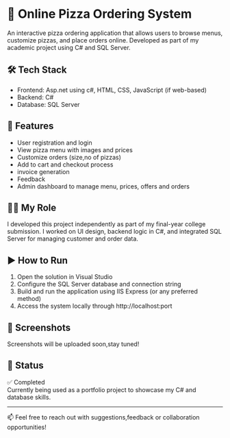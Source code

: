 # 🍕 Online Pizza Ordering System

An interactive pizza ordering application that allows users to browse menus, customize pizzas, and place orders online. Developed as part of my academic project using C# and SQL Server.

## 🛠️ Tech Stack
- Frontend: Asp.net using c#, HTML, CSS, JavaScript (if web-based)
- Backend: C#
- Database: SQL Server

## 🚀 Features
- User registration and login
- View pizza menu with images and prices
- Customize orders (size,no of pizzas)
- Add to cart and checkout process
- invoice generation
- Feedback
- Admin dashboard to manage menu, prices, offers and orders

## 👩‍💻 My Role
I developed this project independently as part of my final-year college submission. I worked on UI design, backend logic in C#, and integrated SQL Server for managing customer and order data.

## ▶️ How to Run
1. Open the solution in Visual Studio
2. Configure the SQL Server database and connection string
3. Build and run the application using IIS Express (or any preferred method)
4. Access the system locally through http://localhost:port

## 📸 Screenshots
 Screenshots will be uploaded soon,stay tuned!


## 📌 Status
✅ Completed  
Currently being used as a portfolio project to showcase my C# and database skills.

---

📫 Feel free to reach out with suggestions,feedback or collaboration opportunities!
